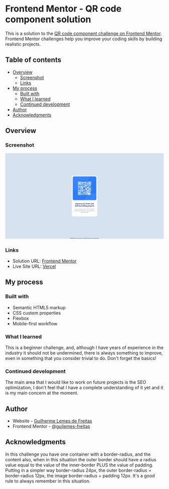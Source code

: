 # Frontend Mentor - QR code component solution

This is a solution to the [QR code component challenge on Frontend Mentor](https://www.frontendmentor.io/challenges/qr-code-component-iux_sIO_H). Frontend Mentor challenges help you improve your coding skills by building realistic projects. 

## Table of contents

- [Overview](#overview)
  - [Screenshot](#screenshot)
  - [Links](#links)
- [My process](#my-process)
  - [Built with](#built-with)
  - [What I learned](#what-i-learned)
  - [Continued development](#continued-development)
- [Author](#author)
- [Acknowledgments](#acknowledgments)

## Overview

### Screenshot

![](./screenshot.png)

### Links

- Solution URL: [Frontend Mentor](https://www.frontendmentor.io/solutions/qr-code-solution-pure-html-ozAMvMo8dc)
- Live Site URL: [Vercel](https://front-mentor-qr-code-challenge.vercel.app/)

## My process

### Built with

- Semantic HTML5 markup
- CSS custom properties
- Flexbox
- Mobile-first workflow

### What I learned

This is a beginner challenge, and, although I have years of experience in the industry it should not be undermined, there is always something to improve, even in something
that you consider trivial to do. Don't forget the basics!

### Continued development

The main area that I would like to work on future projects is the SEO optimization, I don't feel that I have a complete understanding of it yet and it is my main concern at
the moment.

## Author

- Website - [Guilherme Lemes de Freitas](https://guilemes-portfolio.vercel.app/)
- Frontend Mentor - [@guilemes-freitas](https://www.frontendmentor.io/profile/guilemes-freitas)

## Acknowledgments

In this challenge you have one container with a border-radius, and the content also, when in this situation the outer border should have a radius value equal to the value of
the inner-border PLUS the value of padding. Putting in a simpler way border-radius 24px, the outer border-radius = border-radius 12px, the image border-radius + padding 12px. It's a good rule to always remember in this situation.
